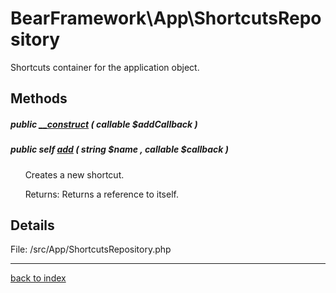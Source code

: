 # BearFramework\App\ShortcutsRepository

Shortcuts container for the application object.

## Methods

##### public [__construct](bearframework.app.shortcutsrepository.__construct.method.md) ( callable $addCallback )

##### public self [add](bearframework.app.shortcutsrepository.add.method.md) ( string $name , callable $callback )

&nbsp;&nbsp;&nbsp;&nbsp;&nbsp;&nbsp;Creates a new shortcut.

&nbsp;&nbsp;&nbsp;&nbsp;&nbsp;&nbsp;Returns: Returns a reference to itself.

## Details

File: /src/App/ShortcutsRepository.php

---

[back to index](index.md)

